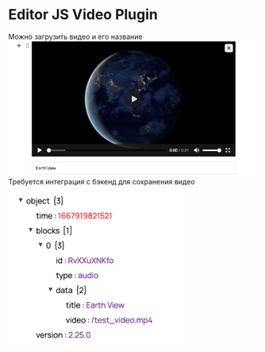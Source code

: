# Editor JS Video Plugin

Можно загрузить видео и его название
![img.png](img.png)
Требуется интеграция с бэкенд для сохранения видео 
![img_1.png](img_1.png)